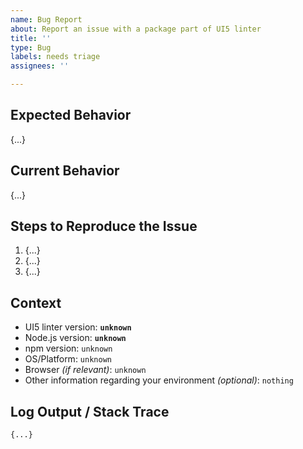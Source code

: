 ```yaml
---
name: Bug Report
about: Report an issue with a package part of UI5 linter
title: ''
type: Bug
labels: needs triage
assignees: ''

---
```


<!--
Hey there 👋 Please have a look at our guidelines on reporting issues:
https://github.com/UI5/linter/blob/main/CONTRIBUTING.md#-reporting-issues

Please use this template and replace as many "{...}" and "unknown" as possible.
Thank you 🧡
-->

## Expected Behavior

{...}

## Current Behavior

{...}

## Steps to Reproduce the Issue

<!--
    Please provide detailed steps on how we can reproduce your issue.
    Depending on your issue, consider forking our sample app to reproduce it here: https://github.com/SAP/openui5-sample-app
-->
1. {...}
2. {...}
3. {...}

## Context

- UI5 linter version: **`unknown`**
- Node.js version: **`unknown`**
- npm version: `unknown`
- OS/Platform: `unknown`
- Browser *(if relevant)*: `unknown`
- Other information regarding your environment *(optional)*: `nothing`

## Log Output / Stack Trace

<!--
    Try adding the "--verbose" flag to get extended logging.
    Please remove or obfuscate any sensitive information shown in the log.
-->

```
{...}
```
